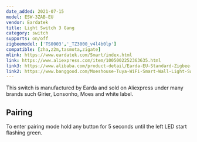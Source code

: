 ```yaml
---
date_added: 2021-07-15
model: ESW-3ZAB-EU
vendor: Eardatek
title: Light Switch 3 Gang 
category: switch
supports: on/off
zigbeemodel: ['TS0003','_TZ3000_v4l4b0lp']
compatible: [zha,z2m,tasmota,zigate]
mlink: https://www.eardatek.com/Smart/index.html
link: https://www.aliexpress.com/item/1005002252363635.html
link3: https://www.alibaba.com/product-detail/Earda-EU-Standard-Zigbee-Home-Wall_1600081294256.html
link2: https://www.banggood.com/Moeshouse-Tuya-WiFi-Smart-Wall-Light-Switch-Neutral-Wire-Required-Multi-control-Association-in-Smart-Life-App-Works-with-Alexa-p-1855915.html
---
```

This switch is manufactured by Earda and sold on Aliexpress under many brands such Girier, Lonsonho, Moes and white label. 

## Pairing 
To enter pairing mode hold any button for 5 seconds until the left LED start flashing green.
